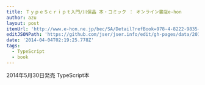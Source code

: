 ```yaml
---
title: ＴｙｐｅＳｃｒｉｐｔ入門/川俣晶 本・コミック ： オンライン書店e-hon
author: azu
layout: post
itemUrl: 'http://www.e-hon.ne.jp/bec/SA/Detail?refBook=978-4-8222-9835-7'
editJSONPath: 'https://github.com/jser/jser.info/edit/gh-pages/data/2014/04/index.json'
date: '2014-04-04T02:19:25.778Z'
tags:
  - TypeScript
  - book
---
```

2014年5月30日発売
TypeScript本
